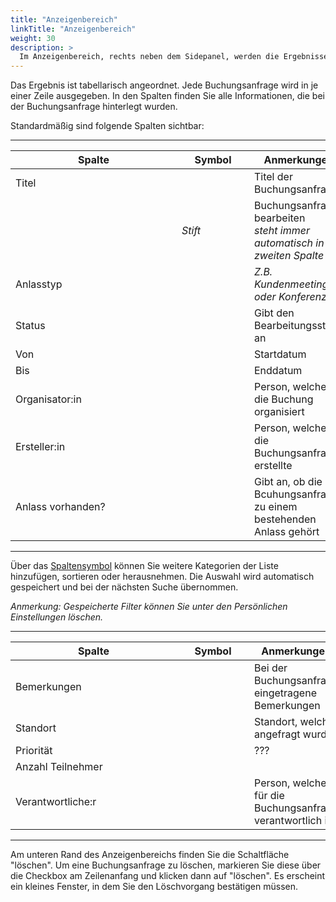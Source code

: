 ```yaml
---
title: "Anzeigenbereich"
linkTitle: "Anzeigenbereich"
weight: 30
description: >
  Im Anzeigenbereich, rechts neben dem Sidepanel, werden die Ergebnisse Ihrer Suche in Listenform ausgegeben.
---
```

Das Ergebnis ist tabellarisch angeordnet. Jede Buchungsanfrage wird in je einer Zeile ausgegeben. In den Spalten finden Sie alle Informationen, die bei der Buchungsanfrage hinterlegt wurden.  

<!-- Bilder Anzeigenbereich -->

Standardmäßig sind folgende Spalten sichtbar:

---
|<div style="width:250px">Spalte</div>|<div style="width:100px">Symbol</div>|Anmerkungen|
|---|---|---|
|Titel||Titel der Buchungsanfrage|
||_Stift_|Buchungsanfrage bearbeiten </br> _steht immer automatisch in der zweiten Spalte_|
|Anlasstyp||_Z.B. Kundenmeeting oder Konferenz_|
|Status||Gibt den Bearbeitungsstand an|
|Von||Startdatum|
|Bis||Enddatum|
|Organisator:in||Person, welche die Buchung organisiert|
|Ersteller:in||Person, welche die Buchungsanfrage erstellte|
|Anlass vorhanden?||Gibt an, ob die Bcuhungsanfrage zu einem bestehenden Anlass gehört|
---

<!-- Stiftsymbol einfügen -->

Über das [Spaltensymbol](/Generell/Aplikationsaufbau/#2.1.Listenfunktion/Suchen) können Sie weitere Kategorien der Liste hinzufügen, sortieren oder  herausnehmen. 
Die Auswahl wird automatisch gespeichert und bei der nächsten Suche übernommen. 

*Anmerkung: Gespeicherte Filter können Sie unter den Persönlichen Einstellungen löschen.*

---
|<div style="width:250px">Spalte</div>|<div style="width:100px">Symbol</div>|Anmerkungen|
|---|---|---|
|Bemerkungen||Bei der Buchungsanfrage eingetragene Bemerkungen|
|Standort||Standort, welcher angefragt wurde|
|Priorität||???|
|Anzahl Teilnehmer|||
|Verantwortliche:r||Person, welche für die Buchungsanfrage verantwortlich ist|
---

Am unteren Rand des Anzeigenbereichs finden Sie die Schaltfläche "löschen". Um eine Buchungsanfrage zu löschen, markieren Sie diese über die Checkbox am Zeilenanfang und klicken dann auf "löschen". Es erscheint ein kleines Fenster, in dem Sie den Löschvorgang bestätigen müssen.

<!-- Bild Löschen und bestätigen -->

<!-- fehlende Begriffe erklären -->
